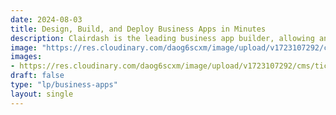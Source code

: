 ```yaml
---
date: 2024-08-03
title: Design, Build, and Deploy Business Apps in Minutes
description: Clairdash is the leading business app builder, allowing anyone to create custom solutions tailored to their unique needs. Instead of building software from scratch, save time and enjoy the efficiency of rapid deployment.
image: "https://res.cloudinary.com/daog6scxm/image/upload/v1723107292/cms/ticketing-system/ticketing_systems_blog_post_v2_ylncwt.png"
images: 
- https://res.cloudinary.com/daog6scxm/image/upload/v1723107292/cms/ticketing-system/ticketing_systems_blog_post_v2_ylncwt.png
draft: false
type: "lp/business-apps"
layout: single
---
```

